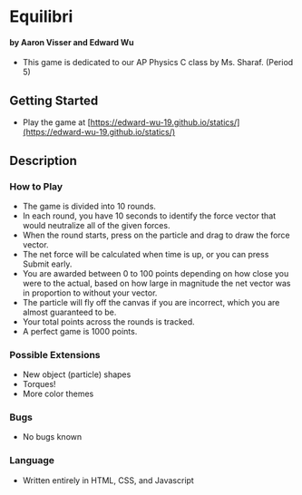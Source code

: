 # Equilibri

#### by Aaron Visser and Edward Wu
- This game is dedicated to our AP Physics C class by Ms. Sharaf. (Period 5)


## Getting Started
- Play the game at [https://edward-wu-19.github.io/statics/](https://edward-wu-19.github.io/statics/)


## Description
### How to Play
- The game is divided into 10 rounds.
- In each round, you have 10 seconds to identify the force vector that would neutralize all of the given forces.
- When the round starts, press on the particle and drag to draw the force vector.
- The net force will be calculated when time is up, or you can press Submit early.
- You are awarded between 0 to 100 points depending on how close you were to the actual, based on how large in magnitude the net vector was in proportion to without your vector.
- The particle will fly off the canvas if you are incorrect, which you are almost guaranteed to be.
- Your total points across the rounds is tracked.
- A perfect game is 1000 points.

### Possible Extensions
- New object (particle) shapes
- Torques!
- More color themes

### Bugs
- No bugs known

### Language
- Written entirely in HTML, CSS, and Javascript